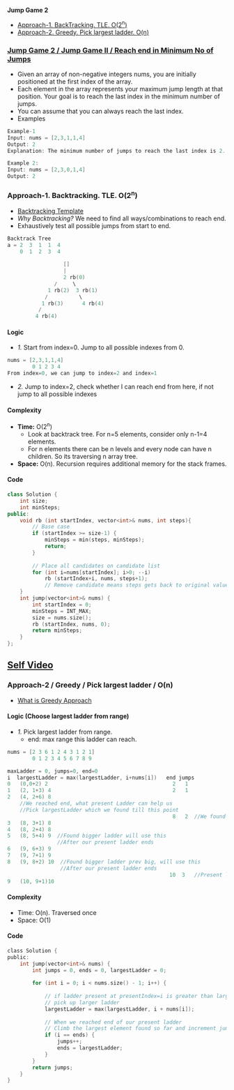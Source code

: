 **Jump Game 2**
- [Approach-1. BackTracking. TLE. O(2<sup>n</sup>)](#a1)
- [Approach-2. Greedy. Pick largest ladder. O(n)](#a2)


<a name=prob></a>
### [Jump Game 2 / Jump Game II / Reach end in Minimum No of Jumps](https://leetcode.com/problems/jump-game-ii/)
- Given an array of non-negative integers nums, you are initially positioned at the first index of the array.
- Each element in the array represents your maximum jump length at that position. Your goal is to reach the last index in the minimum number of jumps.
- You can assume that you can always reach the last index.
- Examples
```c
Example-1
Input: nums = [2,3,1,1,4]
Output: 2
Explanation: The minimum number of jumps to reach the last index is 2. Jump 1 step from index 0 to 1, then 3 steps to the last index.

Example 2:
Input: nums = [2,3,0,1,4]
Output: 2
```

<a name=a1></a>
### Approach-1. Backtracking. TLE. O(2<sup>n</sup>)
- [Backtracking Template](/DS_Questions/Algorithms)
- _Why Backtracking?_ We need to find all ways/combinations to reach end.
- Exhaustively test all possible jumps from start to end.
```c
Backtrack Tree
a = 2  3  1  1  4
    0  1  2  3  4  
                    
                  []
                  | 
                  2 rb(0)
               /     \
             1 rb(2)  3 rb(1)
            /          \
           1 rb(3)      4 rb(4)
          / 
         4 rb(4)
```
#### Logic
- _1._ Start from index=0. Jump to all possible indexes from 0.
```c
nums = [2,3,1,1,4]
        0 1 2 3 4
From index=0, we can jump to index=2 and index=1
```
- _2._ Jump to index=2, check whether I can reach end from here, if not jump to all possible indexes

#### Complexity
- **Time:** O(2<sup>n</sup>)
  - Look at backtrack tree. For n=5 elements, consider only n-1=4 elements.
  - For n elements there can be n levels and every node can have n children. So its traversing n array tree.
- **Space:** O(n). Recursion requires additional memory for the stack frames.

#### Code
```cpp
class Solution {
    int size;
    int minSteps;
public:
    void rb (int startIndex, vector<int>& nums, int steps){
        // Base case
        if (startIndex >= size-1) {
            minSteps = min(steps, minSteps);
            return;
        }
        
        // Place all candidates on candidate list
        for (int i=nums[startIndex]; i>0; --i)
            rb (startIndex+i, nums, steps+1);
            // Remove candidate means steps gets back to original value
    }
    int jump(vector<int>& nums) {
        int startIndex = 0;
        minSteps = INT_MAX;
        size = nums.size();
        rb (startIndex, nums, 0);
        return minSteps;
    }
};
````

## [Self Video](https://youtu.be/RwVjXPZgA2k)

<a name=a2></a>
### Approach-2 / Greedy / Pick largest ladder / O(n)
- [What is Greedy Approach](/DS_Questions/Algorithms/Greedy)
#### Logic (Choose largest ladder from range)
- _1._ Pick largest ladder from range.
  - end: max range this ladder can reach.
```c
nums = [2 3 6 1 2 4 3 1 2 1]
        0 1 2 3 4 5 6 7 8 9

maxLadder = 0, jumps=0, end=0
i  largestLadder = max(largestLadder, i+nums[i])   end jumps
0   (0,0+2) 2                                        2   1
1   (2, 1+3) 4                                       2   1
2   (4, 2+6) 8                                         
    //We reached end, what present Ladder can help us
    //Pick largestLadder which we found till this point
                                                     8   2  //We found ladder with which we can reach 8
3   (8, 3+1) 8
4   (8, 2+4) 8
5   (8, 5+4) 9  //Found bigger ladder will use this
                //After our present ladder ends
6   (9, 6+3) 9
7   (9, 7+1) 9
8   (9, 8+2) 10  //Found bigger ladder prev big, will use this
                 //After our present ladder ends
                                                    10  3   //Present ladder ended, use largestLadder found
9   (10, 9+1)10
```
#### Complexity
- Time: O(n). Traversed once
- Space: O(1)
#### Code
```c
class Solution {
public:
    int jump(vector<int>& nums) {
        int jumps = 0, ends = 0, largestLadder = 0;
        
        for (int i = 0; i < nums.size() - 1; i++) {
        
            // if ladder present at presentIndex=i is greater than largest
            // pick up larger ladder
            largestLadder = max(largestLadder, i + nums[i]);
            
            // When we reached end of our present ladder
            // Climb the largest element found so far and increment jumps by 1
            if (i == ends) {
                jumps++;
                ends = largestLadder;
            }
        }
        return jumps;
    }
}
```
